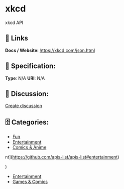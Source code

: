# xkcd


xkcd API

##  🔗 Links
**Docs / Website**: https://xkcd.com/json.html

## 🧬 Specification:
**Type**: N/A
**URI**: N/A

## 💬 Discussion:
[Create discussion](https://github.com/apis-list/apis-list/discussions/new)

## 🗄️ Categories:
- [Fun](https://github.com/apis-list/apis-list#fun)
- [Entertainment](https://github.com/apis-list/apis-list#entertainment)
- [Comics & Anime](https://github.com/apis-list/apis-list#comics--anime)










nt](https://github.com/apis-list/apis-list#entertainment)



)
- [Entertainment](https://github.com/apis-list/apis-list#entertainment)
- [Games & Comics](https://github.com/apis-list/apis-list#games-and-comics)




